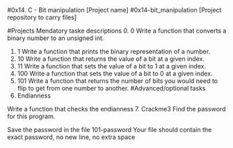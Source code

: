 #0x14. C - Bit manipulation [Project name]
#0x14-bit_manipulation [Project repository to carry files]

#Projects Mendatory taske descriptions
0. 0
Write a function that converts a binary number to an unsigned int.
1. 1
Write a function that prints the binary representation of a number.
2. 10
Write a function that returns the value of a bit at a given index.
3. 11
Write a function that sets the value of a bit to 1 at a given index.
4. 100
Write a function that sets the value of a bit to 0 at a given index.
5. 101
Write a function that returns the number of bits you would need to flip to get from one number to another.
#Advanced/optional tasks
6. Endianness

Write a function that checks the endianness
7. Crackme3
Find the password for this program.

Save the password in the file 101-password
Your file should contain the exact password, no new line, no extra space

